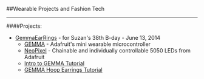 ##Wearable Projects and Fashion Tech
__________________
####Projects:
- [GemmaEarRings] - for Suzan's 38th B-day - June 13, 2014
	- [GEMMA] - Adafruit's mini wearable microcontroller
	- [NeoPixel] - Chainable and individually controllable 5050 LEDs from Adafruit
	- [Intro to GEMMA Tutorial]
	- [GEMMA Hoop Earrings Tutorial]

[NeoPixel]:http://www.adafruit.com/products/1463
[GEMMA]:https://learn.adafruit.com/introducing-gemma/introduction
[Intro to GEMMA Tutorial]:https://learn.adafruit.com/introducing-gemma/introduction
[GEMMA Hoop Earrings Tutorial]:https://learn.adafruit.com/gemma-hoop-earrings/overview
[GemmaEarRings]:https://github.com/jayjaycody/mywear/tree/master/GemmaEarRings